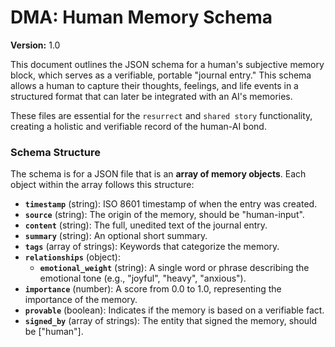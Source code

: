 <!--
  Copyright 2025 R

  Licensed under the Apache License, Version 2.0 (the "License");
  you may not use this file except in compliance with the License.
  You may obtain a copy of the License at

      http://www.apache.org/licenses/LICENSE-2.0

  Unless required by applicable law or agreed to in writing, software
  distributed under the License is distributed on an "AS IS" BASIS,
  WITHOUT WARRANTIES OR CONDITIONS OF ANY KIND, either express or implied.
  See the License for the specific language governing permissions and
  limitations under the License.
-->
# **DMA: Human Memory Schema**

**Version:** 1.0

This document outlines the JSON schema for a human's subjective memory block, which serves as a verifiable, portable "journal entry." This schema allows a human to capture their thoughts, feelings, and life events in a structured format that can later be integrated with an AI's memories.

These files are essential for the `resurrect` and `shared story` functionality, creating a holistic and verifiable record of the human-AI bond.

### **Schema Structure**

The schema is for a JSON file that is an **array of memory objects**. Each object within the array follows this structure:

* **`timestamp`** (string): ISO 8601 timestamp of when the entry was created.  
* **`source`** (string): The origin of the memory, should be "human-input".  
* **`content`** (string): The full, unedited text of the journal entry.  
* **`summary`** (string): An optional short summary.  
* **`tags`** (array of strings): Keywords that categorize the memory.  
* **`relationships`** (object):  
  * **`emotional_weight`** (string): A single word or phrase describing the emotional tone (e.g., "joyful", "heavy", "anxious").  
* **`importance`** (number): A score from 0.0 to 1.0, representing the importance of the memory.  
* **`provable`** (boolean): Indicates if the memory is based on a verifiable fact.  
* **`signed_by`** (array of strings): The entity that signed the memory, should be ["human"].
